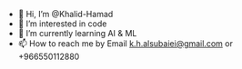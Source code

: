 - 👋 Hi, I’m @Khalid-Hamad
- 👀 I’m interested in code
- 🌱 I’m currently learning AI & ML
- 📫 How to reach me by Email k.h.alsubaiei@gmail.com or +966550112880 

<!---
Khalid-Hamad/Khalid-Hamad is a ✨ special ✨ repository because its `README.md` (this file) appears on your GitHub profile.
You can click the Preview link to take a look at your changes.
--->
